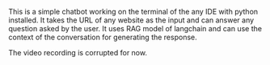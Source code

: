 This is a simple chatbot working on the terminal of the any IDE with python installed. It takes the URL of any website as the input and can answer any question asked by the user. It uses RAG model of langchain and can use the context of the conversation for generating the response.

The video recording is corrupted for now.
